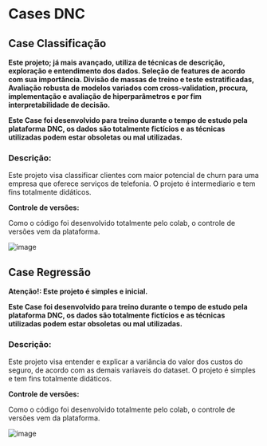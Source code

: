 # Cases DNC

## Case Classificação

**Este projeto; já mais avançado, utiliza de técnicas de descrição, exploração e entendimento dos dados. Seleção de features de acordo com sua importância. Divisão de massas de treino e teste estratificadas,**
**Avaliação robusta de modelos variados com cross-validation, procura, implementação e avaliação de hiperparâmetros e por fim interpretabilidade de decisão.**

**Este Case foi desenvolvido para treino durante o tempo de estudo pela plataforma DNC, os dados são totalmente fictícios e as técnicas utilizadas podem estar obsoletas**
**ou mal utilizadas.**

### Descrição:

Este projeto visa classificar clientes com maior potencial de churn para uma empresa que oferece serviços de telefonia.
O projeto é intermediario e tem fins totalmente didáticos.

**Controle de versões:**

Como o código foi desenvolvido totalmente pelo colab, o controle de versões vem da plataforma.

![image](https://github.com/user-attachments/assets/86252ddf-9d27-4ede-92d7-32433dd29e16)

## Case Regressão

**Atenção!: Este projeto é simples e inicial.**

**Este Case foi desenvolvido para treino durante o tempo de estudo pela plataforma DNC, os dados são totalmente fictícios e as técnicas utilizadas podem estar obsoletas**
**ou mal utilizadas.**


### Descrição:

Este projeto visa entender e explicar a variância do valor dos custos do seguro, de acordo com as demais variaveis do dataset.
O projeto é simples e tem fins totalmente didáticos.

**Controle de versões:**

Como o código foi desenvolvido totalmente pelo colab, o controle de versões vem da plataforma.

![image](https://github.com/user-attachments/assets/98121fbf-c2e2-4bf1-9007-4d29310407de)
